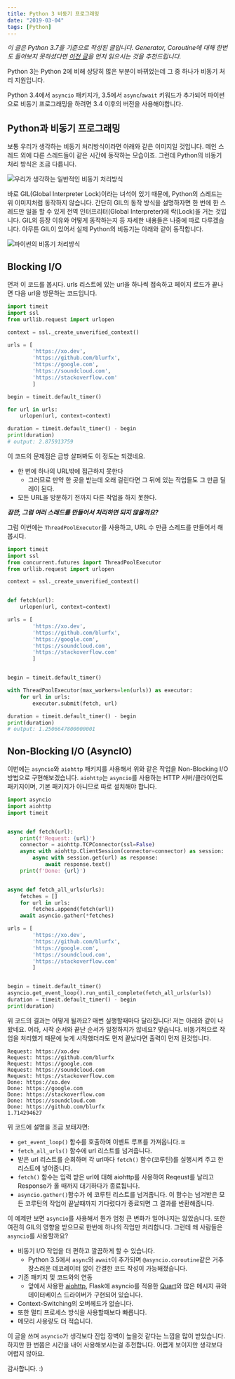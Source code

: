 ```yaml
---
title: Python 3 비동기 프로그래밍
date: "2019-03-04"
tags: [Python]
---
```


*이 글은 Python 3.7을 기준으로 작성된 글입니다.*
*Generator, Coroutine에 대해 한번도 들어보지 못하셨다면 [이전 글](/python-3-iterator-generator-and-coroutine/)을 먼저 읽으시는 것을 추천드립니다.*

Python 3는 Python 2에 비해 상당히 많은 부분이 바뀌었는데 그 중 하나가 비동기 처리 지원입니다.

Python 3.4에서 `asyncio` 패키지가, 3.5에서 `async`/`await` 키워드가 추가되어 파이썬으로 비동기 프로그래밍을 하려면 3.4 이후의 버전을 사용해야합니다.

## Python과 비동기 프로그래밍

보통 우리가 생각하는 비동기 처리방식이라면 아래와 같은 이미지일 것입니다. 메인 스레드 외에 다른 스레드들이 같은 시간에 동작하는 모습이죠. 그런데 Python의 비동기 처리 방식은 조금 다릅니다.

![우리가 생각하는 일반적인 비동기 처리방식](/images/async-programming-in-python/usual-async.png)


바로 GIL(Global Interpreter Lock)이라는 녀석이 있기 때문에, Python의 스레드는 위 이미지처럼 동작하지 않습니다. 간단히 GIL의 동작 방식을 설명하자면 한 번에 한 스레드만 일을 할 수 있게 전역 인터프리터(Global Interpreter)에 락(Lock)을 거는 것입니다. GIL의 등장 이유와 어떻게 동작하는지 등 자세한 내용들은 나중에 따로 다루겠습니다. 아무튼 GIL이 있어서 실제 Python의 비동기는 아래와 같이 동작합니다.

![파이썬의 비동기 처리방식](/images/async-programming-in-python/python-async.png)

## Blocking I/O

먼저 이 코드를 봅시다. urls 리스트에 있는 url을 하나씩 접속하고 페이지 로드가 끝나면 다음 url을 방문하는 코드입니다.

```python
import timeit
import ssl
from urllib.request import urlopen

context = ssl._create_unverified_context()

urls = [
        'https://xo.dev',
        'https://github.com/blurfx',
        'https://google.com',
        'https://soundcloud.com',
        'https://stackoverflow.com'
        ]

begin = timeit.default_timer()

for url in urls:
    urlopen(url, context=context)

duration = timeit.default_timer() - begin
print(duration)
# output: 2.875913759
```

이 코드의 문제점은 금방 살펴봐도 이 정도는 되겠네요.

- 한 번에 하나의 URL밖에 접근하지 못한다
    - 그러므로 만약 한 곳을 받는데 오래 걸린다면 그 뒤에 있는 작업들도 그 만큼 딜레이 된다.
- 모든 URL을 방문하기 전까지 다른 작업을 하지 못한다.


**_잠깐, 그럼 여러 스레드를 만들어서 처리하면 되지 않을까요?_**

그럼 이번에는 `ThreadPoolExecutor`를 사용하고, URL 수 만큼 스레드를 만들어서 해봅시다.

```python
import timeit
import ssl
from concurrent.futures import ThreadPoolExecutor
from urllib.request import urlopen

context = ssl._create_unverified_context()


def fetch(url):
    urlopen(url, context=context)

urls = [
        'https://xo.dev',
        'https://github.com/blurfx',
        'https://google.com',
        'https://soundcloud.com',
        'https://stackoverflow.com'
        ]


begin = timeit.default_timer()

with ThreadPoolExecutor(max_workers=len(urls)) as executor:
    for url in urls:
        executor.submit(fetch, url)

duration = timeit.default_timer() - begin
print(duration)
# output: 1.2506647800000001
```


## Non-Blocking I/O (AsyncIO)

이번에는 `asyncio`와 `aiohttp` 패키지를 사용해서 위와 같은 작업을 Non-Blocking I/O 방법으로 구현해보겠습니다. `aiohttp`는 `asyncio`를 사용하는 HTTP 서버/클라이언트 패키지이며, 기본 패키지가 아니므로 따로 설치해야 합니다.

```python
import asyncio
import aiohttp
import timeit


async def fetch(url):
    print(f'Request: {url}')
    connector = aiohttp.TCPConnector(ssl=False)
    async with aiohttp.ClientSession(connector=connector) as session:
        async with session.get(url) as response:
            await response.text()
    print(f'Done: {url}')


async def fetch_all_urls(urls):
    fetches = []
    for url in urls:
        fetches.append(fetch(url))
    await asyncio.gather(*fetches)

urls = [
        'https://xo.dev',
        'https://github.com/blurfx',
        'https://google.com',
        'https://soundcloud.com',
        'https://stackoverflow.com'
        ]


begin = timeit.default_timer()
asyncio.get_event_loop().run_until_complete(fetch_all_urls(urls))
duration = timeit.default_timer() - begin
print(duration)
```

위 코드의 결과는 어떻게 될까요? 매번 실행할때마다 달라집니다! 저는 아래와 같이 나왔네요. 어라, 시작 순서와 끝난 순서가 일정하지가 않네요? 맞습니다. 비동기적으로 작업을 처리했기 때문에 늦게 시작했더라도 먼저 끝났다면 출력이 먼저 된것입니다.
```
Request: https://xo.dev
Request: https://github.com/blurfx
Request: https://google.com
Request: https://soundcloud.com
Request: https://stackoverflow.com
Done: https://xo.dev
Done: https://google.com
Done: https://stackoverflow.com
Done: https://soundcloud.com
Done: https://github.com/blurfx
1.714294627
```

위 코드에 설명을 조금 보태자면:

- `get_event_loop()` 함수를 호출하여 이벤트 루프를 가져옵니다.ㅍ
- `fetch_all_urls()` 함수에 url 리스트를 넘겨줍니다. 
-  받은 url 리스트를 순회하며 각 url마다 `fetch()` 함수(코루틴)를 실행시켜 주고 한 리스트에 넣어줍니다.
- `fetch()` 함수는 입력 받은 url에 대해 aiohttp를 사용하여 Reqeust를 날리고 Response가 올 때까지 대기하다가 종료됩니다.
- `asyncio.gather()`함수가 에 코루틴 리스트를 넘겨줍니다. 이 함수는 넘겨받은 모든 코루틴의 작업이 끝날때까지 기다렸다가 종료되면 그 결과를 반환해줍니다.


이 예제만 보면 `asyncio`를 사용해서 뭔가 엄청 큰 변화가 일어나지는 않았습니다. 또한 여전히 GIL의 영향을 받으므로 한번에 하나의 작업만 처리합니다. 그런데 왜 사람들은 `asyncio`를 사용할까요?

- 비동기 I/O 작업을 더 편하고 깔끔하게 할 수 있습니다.
  + Python 3.5에서 `async`와 `await`이 추가되며 `@asyncio.coroutine`같은 거추장스러운 데코레이터 없이 간결한 코드 작성이 가능해졌습니다.
- 기존 패키지 및 코드와의 연동
  + 앞에서 사용한 [aiohttp](https://github.com/aio-libs/aiohttp), Flask에 asyncio를 적용한 [Quart](https://gitlab.com/pgjones/quart)와 많은 메시지 큐와 데이터베이스 드라이버가 구현되어 있습니다.
- Context-Switching의 오버헤드가 없습니다.
- 또한 멀티 프로세스 방식을 사용할때보다 빠릅니다.
- 메모리 사용량도 더 적습니다.

이 글을 쓰며 `asyncio`가 생각보다 진입 장벽이 높을것 같다는 느낌을 많이 받았습니다. 하지만 한 번쯤은 시간을 내어 사용해보시는걸 추천합니다. 어렵게 보이지만 생각보다 어렵지 않아요.

감사합니다. :)